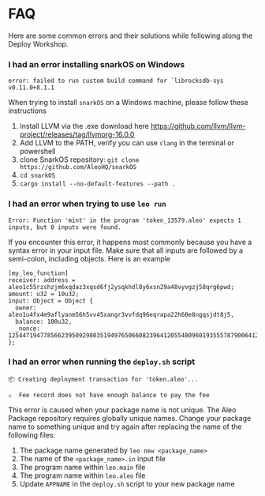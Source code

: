 # FAQ

Here are some common errors and their solutions while following along the Deploy Workshop.

### I had an error installing snarkOS on Windows

`` error: failed to run custom build command for `librocksdb-sys v0.11.0+8.1.1 ``

When trying to install `snarkOS` on a Windows machine, please follow these instructions

1. Install LLVM via the .exe download here https://github.com/llvm/llvm-project/releases/tag/llvmorg-16.0.0
2. Add LLVM to the PATH, verify you can use `clang` in the terminal or powershell
3. clone SnarkOS repository: `git clone https://github.com/AleoHQ/snarkOS`
4. `cd snarkOS`
5. `cargo install --no-default-features --path .`

### I had an error when trying to use `leo run`

`Error: Function 'mint' in the program 'token_13579.aleo' expects 1 inputs, but 0 inputs were found.`

If you encounter this error, it happens most commonly because you have a syntax error in your input file. Make sure that all inputs are followed by a semi-colon, including objects. Here is an example

```
[my_leo_function]
receiver: address = aleo1c55rzshzjm6xqdaz3xqsd6fj2ysqkhdl8y6xsn29a48vyvgzj58qrg6pwd;
amount: u32 = 10u32;
input: Object = Object {
  owner: aleo1u4fx4m9aflyanm56h5vv45xangr3vvfdq96eqrapa22h60e8ngqsjdt8j5,
  balance: 100u32,
  _nonce: 1254471947785662395092980351949765066082396412055480960193555787900641209591group
};
```

### I had an error when running the `deploy.sh` script

```
📦 Creating deployment transaction for 'token.aleo'...

⚠️  Fee record does not have enough balance to pay the fee
```

This error is caused when your package name is not unique. The Aleo Package repository requires globally unique names.
Change your package name to something unique and try again after replacing the name of the following files:

1. The package name generated by `leo new <package_name>`
2. The name of the `<package_name>.in` input file
3. The program name within `leo.main` file
4. The program name within `leo.aleo` file
5. Update `APPNAME` in the `deploy.sh` script to your new package name
